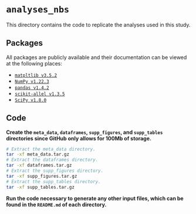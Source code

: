 # `analyses_nbs`

This directory contains the code to replicate the analyses used in this study.

## Packages

All packages are publicly available and their documentation can be viewed at the following places:

- [`matpltlib v3.5.2`](https://matplotlib.org/)
- [`NumPy v1.22.3`](https://numpy.org/doc/stable/reference/index.html)
- [`pandas v1.4.2`](https://pandas.pydata.org/docs/)
- [`scikit-allel v1.3.5`](https://scikit-allel.readthedocs.io/en/stable/index.html)
- [`SciPy v1.8.0`](https://docs.scipy.org/doc/scipy/)

## Code

__Create the `meta_data`, `dataframes`, `supp_figures`, and `supp_tables` directories since GitHub only allows for 100Mb of storage.__

```bash
# Extract the meta_data directory.
tar -xf meta_data.tar.gz
# Extract the dataframes directory.
tar -xf dataframes.tar.gz
# Extract the supp_figures directory.
tar -xf supp_figures.tar.gz
# Extract the supp_tables directory.
tar -xf supp_tables.tar.gz
```

__Run the code necessary to generate any other input files, which can be found in the `README.md` of each directory.__